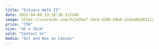 ```yaml
---
title: "Estuary Walk II"
date: 2022-04-09 13:18:38.512240
image: https://ucarecdn.com/9c2a3ba7-19c8-43db-b9a8-2a3e46bd0211/
price: "750"
size: "45 x 35cm"
sold: "Contact Us"
media: "Oil and Wax on Canvas"
---
```


